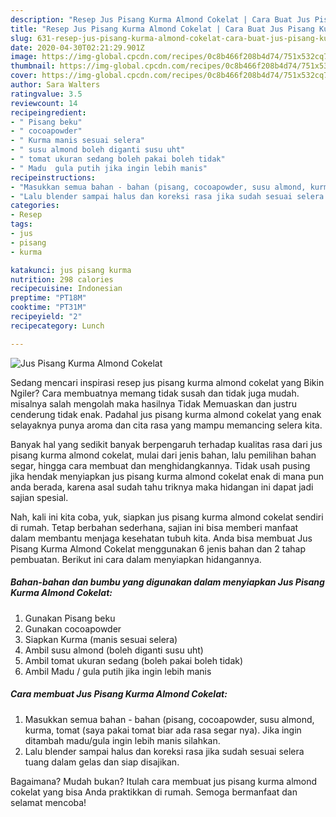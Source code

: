 ```yaml
---
description: "Resep Jus Pisang Kurma Almond Cokelat | Cara Buat Jus Pisang Kurma Almond Cokelat Yang Paling Enak"
title: "Resep Jus Pisang Kurma Almond Cokelat | Cara Buat Jus Pisang Kurma Almond Cokelat Yang Paling Enak"
slug: 631-resep-jus-pisang-kurma-almond-cokelat-cara-buat-jus-pisang-kurma-almond-cokelat-yang-paling-enak
date: 2020-04-30T02:21:29.901Z
image: https://img-global.cpcdn.com/recipes/0c8b466f208b4d74/751x532cq70/jus-pisang-kurma-almond-cokelat-foto-resep-utama.jpg
thumbnail: https://img-global.cpcdn.com/recipes/0c8b466f208b4d74/751x532cq70/jus-pisang-kurma-almond-cokelat-foto-resep-utama.jpg
cover: https://img-global.cpcdn.com/recipes/0c8b466f208b4d74/751x532cq70/jus-pisang-kurma-almond-cokelat-foto-resep-utama.jpg
author: Sara Walters
ratingvalue: 3.5
reviewcount: 14
recipeingredient:
- " Pisang beku"
- " cocoapowder"
- " Kurma manis sesuai selera"
- " susu almond boleh diganti susu uht"
- " tomat ukuran sedang boleh pakai boleh tidak"
- " Madu  gula putih jika ingin lebih manis"
recipeinstructions:
- "Masukkan semua bahan - bahan (pisang, cocoapowder, susu almond, kurma, tomat (saya pakai tomat biar ada rasa segar nya). Jika ingin ditambah madu/gula ingin lebih manis silahkan."
- "Lalu blender sampai halus dan koreksi rasa jika sudah sesuai selera tuang dalam gelas dan siap disajikan."
categories:
- Resep
tags:
- jus
- pisang
- kurma

katakunci: jus pisang kurma 
nutrition: 298 calories
recipecuisine: Indonesian
preptime: "PT18M"
cooktime: "PT31M"
recipeyield: "2"
recipecategory: Lunch

---
```



![Jus Pisang Kurma Almond Cokelat](https://img-global.cpcdn.com/recipes/0c8b466f208b4d74/751x532cq70/jus-pisang-kurma-almond-cokelat-foto-resep-utama.jpg)

Sedang mencari inspirasi resep jus pisang kurma almond cokelat yang Bikin Ngiler? Cara membuatnya memang tidak susah dan tidak juga mudah. misalnya salah mengolah maka hasilnya Tidak Memuaskan dan justru cenderung tidak enak. Padahal jus pisang kurma almond cokelat yang enak selayaknya punya aroma dan cita rasa yang mampu memancing selera kita.

Banyak hal yang sedikit banyak berpengaruh terhadap kualitas rasa dari jus pisang kurma almond cokelat, mulai dari jenis bahan, lalu pemilihan bahan segar, hingga cara membuat dan menghidangkannya. Tidak usah pusing jika hendak menyiapkan jus pisang kurma almond cokelat enak di mana pun anda berada, karena asal sudah tahu triknya maka hidangan ini dapat jadi sajian spesial.




Nah, kali ini kita coba, yuk, siapkan jus pisang kurma almond cokelat sendiri di rumah. Tetap berbahan sederhana, sajian ini bisa memberi manfaat dalam membantu menjaga kesehatan tubuh kita. Anda bisa membuat Jus Pisang Kurma Almond Cokelat menggunakan 6 jenis bahan dan 2 tahap pembuatan. Berikut ini cara dalam menyiapkan hidangannya.

<!--inarticleads1-->

##### Bahan-bahan dan bumbu yang digunakan dalam menyiapkan Jus Pisang Kurma Almond Cokelat:

1. Gunakan  Pisang beku
1. Gunakan  cocoapowder
1. Siapkan  Kurma (manis sesuai selera)
1. Ambil  susu almond (boleh diganti susu uht)
1. Ambil  tomat ukuran sedang (boleh pakai boleh tidak)
1. Ambil  Madu / gula putih jika ingin lebih manis




<!--inarticleads2-->

##### Cara membuat Jus Pisang Kurma Almond Cokelat:

1. Masukkan semua bahan - bahan (pisang, cocoapowder, susu almond, kurma, tomat (saya pakai tomat biar ada rasa segar nya). Jika ingin ditambah madu/gula ingin lebih manis silahkan.
1. Lalu blender sampai halus dan koreksi rasa jika sudah sesuai selera tuang dalam gelas dan siap disajikan.




Bagaimana? Mudah bukan? Itulah cara membuat jus pisang kurma almond cokelat yang bisa Anda praktikkan di rumah. Semoga bermanfaat dan selamat mencoba!
